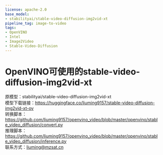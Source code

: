```yaml
---
license: apache-2.0
base_model:
- stabilityai/stable-video-diffusion-img2vid-xt
pipeline_tag: image-to-video
tags:
- OpenVINO
- Intel
- Image2Video
- Stable-Video-Diffusion
---
```

# OpenVINO可使用的stable-video-diffusion-img2vid-xt
原模型：stabilityai/stable-video-diffusion-img2vid-xt  
模型下载链接：https://huggingface.co/liuming9157/stable-video-diffusion-img2vid-xt-ov  
转换脚本：https://github.com/liuming9157/openvino_video/blob/master/openvino/stable_video_diffusion/convert.py   
推理脚本：https://github.com/liuming9157/openvino_video/blob/master/openvino/stable_video_diffusion/inference.py  
联系方式：liuming@mzsat.cn  